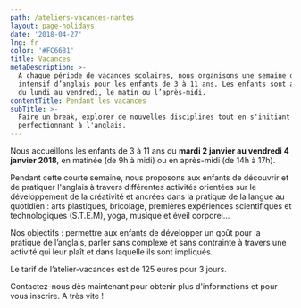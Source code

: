 ```yaml
---
path: /ateliers-vacances-nantes
layout: page-holidays
date: '2018-04-27'
lng: fr
color: '#FC6681'
title: Vacances
metaDescription: >-
  A chaque période de vacances scolaires, nous organisons une semaine de stage
  intensif d’anglais pour les enfants de 3 à 11 ans. Les enfants sont accueillis
  du lundi au vendredi, le matin ou l’après-midi. 
contentTitle: Pendant les vacances
subTitle: >-
  Faire un break, explorer de nouvelles disciplines tout en s'initiant ou se
  perfectionnant à l'anglais.
---
```

Nous accueillons les enfants de 3 à 11 ans du **mardi 2 janvier au vendredi 4 janvier 2018**, en matinée (de 9h à midi) ou en après-midi (de 14h à 17h).

Pendant cette courte semaine, nous proposons aux enfants de découvrir et de pratiquer l'anglais à travers différentes activités orientées sur le développement de la créativité et ancrées dans la pratique de la langue au quotidien : arts plastiques, bricolage, premières expériences scientifiques et technologiques (S.T.E.M), yoga, musique et éveil corporel... 

Nos objectifs : permettre aux enfants de développer un goût pour la pratique de l’anglais, parler sans complexe et sans contrainte à travers une activité qui leur plaît et dans laquelle ils sont impliqués. 

Le tarif de l’atelier-vacances est de 125 euros pour 3 jours.

Contactez-nous dès maintenant pour obtenir plus d'informations et pour vous inscrire. A très vite !
